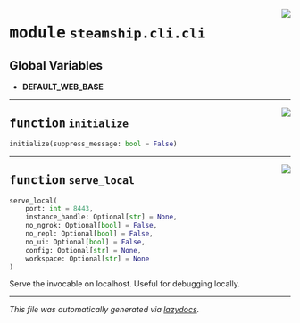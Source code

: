 <!-- markdownlint-disable -->

<a href="https://github.com/steamship-core/python-client/tree/main/src/steamship/cli/cli.py#L0"><img align="right" style="float:right;" src="https://img.shields.io/badge/-source-cccccc?style=flat-square"></a>

# <kbd>module</kbd> `steamship.cli.cli`




**Global Variables**
---------------
- **DEFAULT_WEB_BASE**

---

<a href="https://github.com/steamship-core/python-client/tree/main/src/steamship/cli/cli.py#L43"><img align="right" style="float:right;" src="https://img.shields.io/badge/-source-cccccc?style=flat-square"></a>

## <kbd>function</kbd> `initialize`

```python
initialize(suppress_message: bool = False)
```






---

<a href="https://github.com/steamship-core/python-client/tree/main/src/steamship/cli/cli.py#L211"><img align="right" style="float:right;" src="https://img.shields.io/badge/-source-cccccc?style=flat-square"></a>

## <kbd>function</kbd> `serve_local`

```python
serve_local(
    port: int = 8443,
    instance_handle: Optional[str] = None,
    no_ngrok: Optional[bool] = False,
    no_repl: Optional[bool] = False,
    no_ui: Optional[bool] = False,
    config: Optional[str] = None,
    workspace: Optional[str] = None
)
```

Serve the invocable on localhost. Useful for debugging locally. 




---

_This file was automatically generated via [lazydocs](https://github.com/ml-tooling/lazydocs)._
